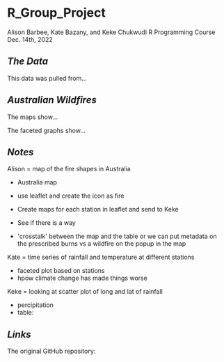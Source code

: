 # **R_Group_Project**
Alison Barbee, Kate Bazany, and Keke Chukwudi
R Programming Course
Dec. 14th, 2022

## *The Data*

This data was pulled from...

## *Australian Wildfires*

The maps show...

The faceted graphs show...

## *Notes*

Alison = map of the fire shapes in Australia 
- Australia map 
- use leaflet and create the icon as fire
- Create maps for each station in leaflet and send to Keke
- See if there is a way

- 'crosstalk' between the map and the table or we can put metadata on the 
prescribed burns vs a wildfire on the popup in the map

Kate = time series of rainfall and temperature at different stations 
- faceted plot based on stations
- hpow climate change has made things worse 


Keke = looking at scatter plot of long and lat of rainfall
- percipitation 
- table:  



## *Links*


The original GitHub repository:
